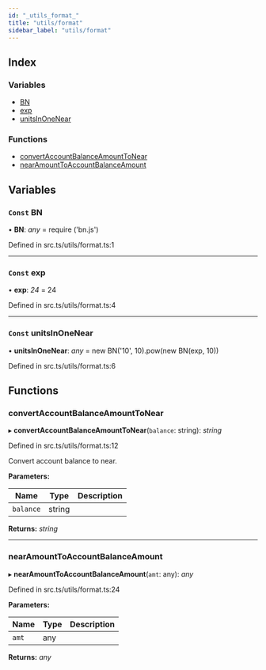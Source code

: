 ```yaml
---
id: "_utils_format_"
title: "utils/format"
sidebar_label: "utils/format"
---
```


## Index

### Variables

* [BN](_utils_format_.md#const-bn)
* [exp](_utils_format_.md#const-exp)
* [unitsInOneNear](_utils_format_.md#const-unitsinonenear)

### Functions

* [convertAccountBalanceAmountToNear](_utils_format_.md#convertaccountbalanceamounttonear)
* [nearAmountToAccountBalanceAmount](_utils_format_.md#nearamounttoaccountbalanceamount)

## Variables

### `Const` BN

• **BN**: *any* =  require ('bn.js')

Defined in src.ts/utils/format.ts:1

___

### `Const` exp

• **exp**: *24* = 24

Defined in src.ts/utils/format.ts:4

___

### `Const` unitsInOneNear

• **unitsInOneNear**: *any* =  new BN('10', 10).pow(new BN(exp, 10))

Defined in src.ts/utils/format.ts:6

## Functions

###  convertAccountBalanceAmountToNear

▸ **convertAccountBalanceAmountToNear**(`balance`: string): *string*

Defined in src.ts/utils/format.ts:12

Convert account balance to near.

**Parameters:**

Name | Type | Description |
------ | ------ | ------ |
`balance` | string |   |

**Returns:** *string*

___

###  nearAmountToAccountBalanceAmount

▸ **nearAmountToAccountBalanceAmount**(`amt`: any): *any*

Defined in src.ts/utils/format.ts:24

**Parameters:**

Name | Type | Description |
------ | ------ | ------ |
`amt` | any |   |

**Returns:** *any*
